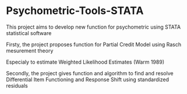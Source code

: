 # Psychometric-Tools-STATA
This project aims to develop new function for psychometric using STATA statistical software

Firsty, the project proposes function for Partial Credit Model using Rasch mesurement theory

Especialy to estimate Weighted Likelihood Estimates (Warm 1989) 

Secondly, the project gives function and algorithm to find and resolve Differential Item Functioning and Response Shift using standardized residuals 
